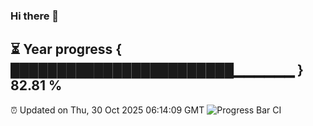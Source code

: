 ### Hi there 👋
⏳ Year progress { ████████████████████████▁▁▁▁▁▁ } 82.81 %
---
⏰ Updated on Thu, 30 Oct 2025 06:14:09 GMT
![Progress Bar CI](https://github.com/Moyi321/Moyi321/workflows/Progress%20Bar%20CI/badge.svg)
